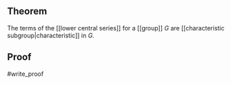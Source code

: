 ## Theorem
The terms of the [[lower central series]] for a [[group]] $G$ are [[characteristic subgroup|characteristic]] in $G$.
## Proof
#write_proof 